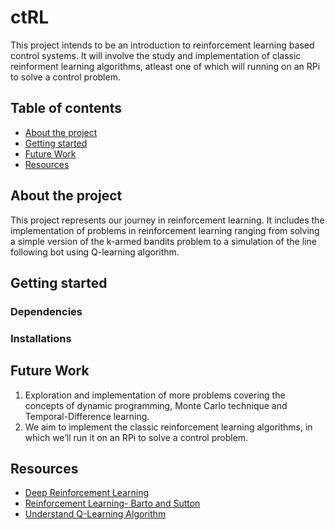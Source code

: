 # ctRL
This project intends to be an introduction to reinforcement learning based control systems. It will involve the study and implementation of classic reinforment learning algorithms, atleast one of which will running on an RPi to solve a control problem.
## Table of contents
- [About the project](https://github.com/Ariv-Fernandes/ctRL_Eklavya23/edit/main/README.md#about-the-project)
- [Getting started](https://github.com/Ariv-Fernandes/ctRL_Eklavya23/edit/main/README.md#getting-started)
- [Future Work](https://github.com/Ariv-Fernandes/ctRL_Eklavya23/edit/main/README.md#future-work)
- [Resources](https://github.com/Ariv-Fernandes/ctRL_Eklavya23/edit/main/README.md#resources)
## About the project
This project represents our journey in reinforcement learning. It includes the implementation of problems in reinforcement learning ranging from solving a simple version of the k-armed bandits problem to a simulation of the line following bot using Q-learning algorithm. 
## Getting started
### Dependencies

### Installations

## Future Work
1.	Exploration and implementation of more problems covering the concepts of dynamic programming, Monte Carlo technique and Temporal-Difference learning.
2.	We aim to implement the classic reinforcement learning algorithms, in which we’ll run it on an RPi to solve a control problem. 

## Resources
- [Deep Reinforcement Learning](https://www.youtube.com/watch?v=2pWv7GOvuf0&list=PLqYmG7hTraZDM-OYHWgPebj2MfCFzFObQ&pp=iAQB)
- [Reinforcement Learning- Barto and Sutton](https://drive.google.com/file/d/1uDhd78JFmrBBmbmYWDV6Zzx9BytFJuto/view?usp=sharing)
- [Understand Q-Learning Algorithm](https://youtu.be/iKdlKYG78j4?si=RSt9m-w9pX2yfeps)


